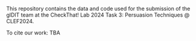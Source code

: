 This repository contains the data and code used for the submission of the glDIT team at the CheckThat! Lab 2024 Task 3: Persuasion Techniques @ CLEF2024.

To cite our work:
TBA
